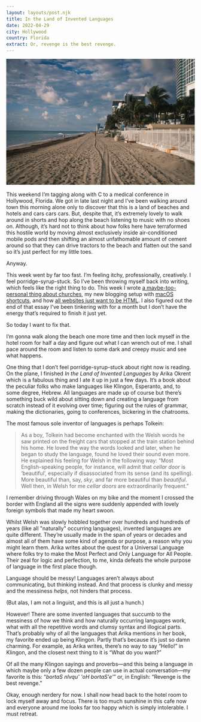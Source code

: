 ```yaml
---
layout: layouts/post.njk
title: In the Land of Invented Languages
date: 2022-04-29
city: Hollywood
country: Florida
extract: Or, revenge is the best revenge.
---
```


![A photograph of a jogger, running down a long beach in the early morning sun.](/images/florida-beach.webp)

This weekend I’m tagging along with C to a medical conference in Hollywood, Florida. We got in late last night and I’ve been walking around town this morning alone only to discover that this is a land of beaches and hotels and cars cars cars. But, despite that, it’s extremely lovely to walk around in shorts and hop along the beach listening to music with no shoes on. Although, it’s hard not to think about how folks here have terraformed this hostile world by moving almost exclusively inside air-conditioned mobile pods and then shifting an almost unfathomable amount of cement around so that they can drive tractors to the beach and flatten out the sand so it’s just perfect for my little toes.

Anyway.

This week went by far too fast. I’m feeling itchy, professionally, creatively. I feel porridge-syrup-stuck. So I’ve been throwing myself back into writing, which feels like the right thing to do. This week I wrote [a maybe-too-personal thing about churches](https://www.robinrendle.com/notes/church-going/), my new blogging setup with [macOS shortcuts](https://www.robinrendle.com/notes/taking-shortcuts/), and how [all websites just want to be HTML](https://www.robinrendle.com/notes/blogging-and-the-heat-death-of-the-universe/). I also figured out the end of that essay I’ve been tinkering with for a month but I don’t have the energy that’s required to finish it just yet.

So today I want to fix that.

I’m gonna walk along the beach one more time and then lock myself in the hotel room for half a day and figure out what I can wrench out of me. I shall pace around the room and listen to some dark and creepy music and see what happens.

One thing that I don’t feel porridge-syrup-stuck about right now is reading. On the plane, I finished _In the Land of Invented Languages_ by Arika Okrent which is a fabulous thing and I ate it up in just a few days. It’s a book about the peculiar folks who make languages like Klingon, Esperanto, and, to some degree, Hebrew. All languages are made up of course but there’s something buck wild about sitting down and creating a language from scratch instead of it evolving over time; figuring out the rules of grammar, making the dictionaries, going to conferences, bickering in the chatrooms.

The most famous sole inventor of languages is perhaps Tolkein:

> As a boy, Tolkein had become enchanted with the Welsh words he saw printed on the freight cars that stopped at the train station behind his home. He loved the way the words looked and later, when he began to study the language, found he loved their sound even more. He explained his feeling for Welsh in the following way: “Most English-speaking people, for instance, will admit that _cellar door_ is ‘beautiful’, especially if disassociated from its sense (and its spelling). More beautiful than, say, _sky_, and far more beautiful than _beautiful_. Well then, in Welsh for me _cellar doors_ are extraordinarily frequent.”

I remember driving through Wales on my bike and the moment I crossed the border with England all the signs were suddenly appended with lovely foreign symbols that made my heart swoon.

Whilst Welsh was slowly hobbled together over hundreds and hundreds of years (like all "naturally" occurring languages), invented languages are quite different. They’re usually made in the span of years or decades and almost all of them have some kind of agenda or purpose, a reason why you might learn them. Arika writes about the quest for a Universal Language where folks try to make the Most Perfect and Only Language for All People. Their zeal for logic and perfection, to me, kinda defeats the whole purpose of language in the first place though.

Language should be messy! Languages aren’t always about communicating, but thinking instead. And that process is clunky and messy and the messiness _helps_, not hinders that process.

(But alas, I am not a linguist, and this is all just a hunch.)

However! There are some invented languages that succumb to the messiness of how we think and how naturally occurring languages work, what with all the repetitive words and clumsy syntax and illogical parts. That’s probably why of all the languages that Arika mentions in her book, my favorite ended up being Klingon. Partly that’s because it’s just so damn charming. For example, as Arika writes, there’s no way to say “Hello!” in Klingon, and the closest next thing to it is “What do you want?”

Of all the many Klingon sayings and proverbs—and this being a language in which maybe only a few dozen people can use in actual conversation—my favorite is this: “_bortaS nIvqu' 'oH bortaS'e'_” or, in English: “Revenge is the best revenge.”

Okay, enough nerdery for now. I shall now head back to the hotel room to lock myself away and focus. There is too much sunshine in this cafe now and everyone around me looks far too happy which is simply intolerable. I must retreat.
